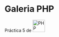 # Galeria PHP

Práctica 5 de <a href="https://www.php.net/"><img src="https://upload.wikimedia.org/wikipedia/commons/thumb/2/27/PHP-logo.svg/1920px-PHP-logo.svg.png" alt="PHP"  height="40"/></a>